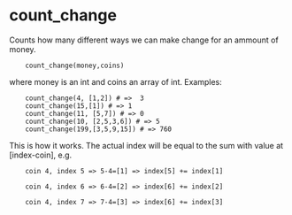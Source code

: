 # count_change
Counts how many different ways we can make change for an ammount of money.

        count_change(money,coins)
where money is an int and coins an array of int. Examples:

        count_change(4, [1,2]) # =>  3
        count_change(15,[1]) # => 1
        count_change(11, [5,7]) # => 0
        count_change(10, [2,5,3,6]) # => 5
        count_change(199,[3,5,9,15]) # => 760
        


This is how it works. The actual index will be equal to the sum with value at [index-coin], e.g.

        coin 4, index 5 => 5-4=[1] => index[5] += index[1]
        
        coin 4, index 6 => 6-4=[2] => index[6] += index[2]
        
        coin 4, index 7 => 7-4=[3] => index[6] += index[3]
